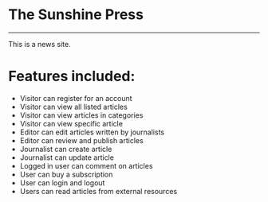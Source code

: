 # The Sunshine Press
---
This is a news site.

# Features included:
* Visitor can register for an account
* Visitor can view all listed articles
* Visitor can view articles in categories
* Visitor can view specific article
* Editor can edit articles written by journalists
* Editor can review and publish articles
* Journalist can create article
* Journalist can update article
* Logged in user can comment on articles
* User can buy a subscription
* User can login and logout
* Users can read articles from external resources 